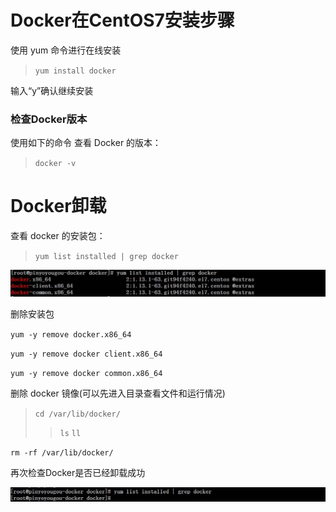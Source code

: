 # Docker在CentOS7安装步骤

使用 yum 命令进行在线安装
> `yum install docker`

输入“y”确认继续安装


### 检查Docker版本

使用如下的命令 查看 Docker 的版本：
> `docker -v`


# Docker卸载

查看 docker 的安装包：

> `yum list installed | grep docker`

![avatar](https://github.com/BruceSniper/MarkdownFiles/raw/master/Docker/img/1.jpg)

删除安装包

`yum -y remove docker.x86_64`

`yum -y remove docker client.x86_64`

`yum -y remove docker common.x86_64`

删除 docker 镜像(可以先进入目录查看文件和运行情况)

> `cd /var/lib/docker/`
>> `ls`
>> `ll`

`rm -rf /var/lib/docker/`

再次检查Docker是否已经卸载成功

![avatar](https://github.com/BruceSniper/MarkdownFiles/raw/master/Docker/img/2.jpg)

